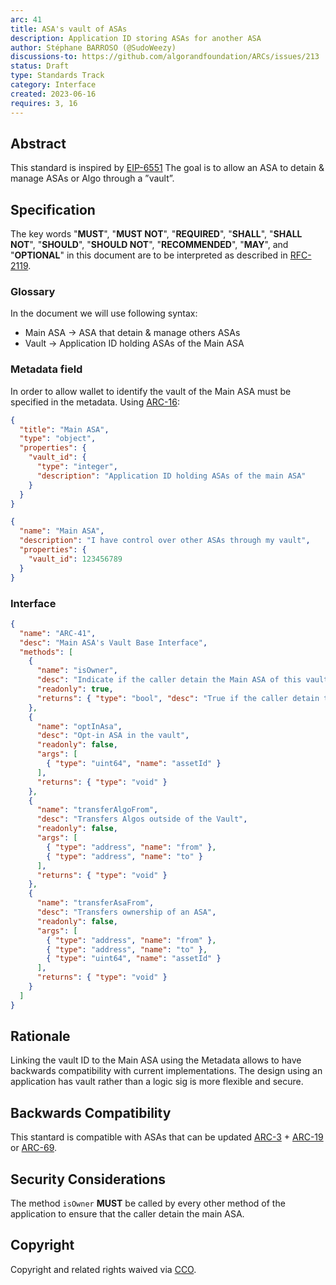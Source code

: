 ```yaml
---
arc: 41
title: ASA's vault of ASAs
description: Application ID storing ASAs for another ASA
author: Stéphane BARROSO (@SudoWeezy)
discussions-to: https://github.com/algorandfoundation/ARCs/issues/213
status: Draft
type: Standards Track
category: Interface
created: 2023-06-16
requires: 3, 16
---
```


## Abstract
This standard is inspired by <a href="https://eips.ethereum.org/EIPS/eip-6551">EIP-6551</a>
The goal is to allow an ASA to detain & manage ASAs or Algo through a ”vault”.

## Specification
The key words "**MUST**", "**MUST NOT**", "**REQUIRED**", "**SHALL**", "**SHALL NOT**", "**SHOULD**", "**SHOULD NOT**", "**RECOMMENDED**", "**MAY**", and "**OPTIONAL**" in this document are to be interpreted as described in <a href="https://www.ietf.org/rfc/rfc2119.txt">RFC-2119</a>.

### Glossary
In the document we will use following syntax:
- Main ASA -> ASA that detain & manage others ASAs
- Vault -> Application ID holding ASAs of the Main ASA

### Metadata field
In order to allow wallet to identify the vault of the Main ASA must be specified in the metadata.
Using [ARC-16](./arc-0016.md):
```json
{
  "title": "Main ASA",
  "type": "object",
  "properties": {
    "vault_id": {
      "type": "integer",
      "description": "Application ID holding ASAs of the main ASA"
    }
  }
}
```

```json
{
  "name": "Main ASA",
  "description": "I have control over other ASAs through my vault",
  "properties": {
    "vault_id": 123456789
  }
}
```
### Interface
```json
{
  "name": "ARC-41",
  "desc": "Main ASA's Vault Base Interface",
  "methods": [
    {
      "name": "isOwner",
      "desc": "Indicate if the caller detain the Main ASA of this vault, this method MUST be called before calling every other method of the application",
      "readonly": true,
      "returns": { "type": "bool", "desc": "True if the caller detain the Main ASA of this vault, False otherwise" }
    },
    {
      "name": "optInAsa",
      "desc": "Opt-in ASA in the vault",
      "readonly": false,
      "args": [
        { "type": "uint64", "name": "assetId" }
      ],
      "returns": { "type": "void" }
    },
    {
      "name": "transferAlgoFrom",
      "desc": "Transfers Algos outside of the Vault",
      "readonly": false,
      "args": [
        { "type": "address", "name": "from" },
        { "type": "address", "name": "to" }
      ],
      "returns": { "type": "void" }
    },
    {
      "name": "transferAsaFrom",
      "desc": "Transfers ownership of an ASA",
      "readonly": false,
      "args": [
        { "type": "address", "name": "from" },
        { "type": "address", "name": "to" },
        { "type": "uint64", "name": "assetId" }
      ],
      "returns": { "type": "void" }
    }
  ]
}
```
## Rationale
Linking the vault ID to the Main ASA using the Metadata allows to have backwards compatibility with current implementations.
The design using an application has vault rather than a logic sig is more flexible and secure.

## Backwards Compatibility
This stantard is compatible with ASAs that can be updated [ARC-3](./arc-0003.md) + [ARC-19](./arc-0019.md) or [ARC-69](./arc-0069.md).

## Security Considerations
The method `isOwner` **MUST** be called by every other method of the application to ensure that the caller detain the main ASA.

## Copyright
Copyright and related rights waived via <a href="https://creativecommons.org/publicdomain/zero/1.0/">CCO</a>.
